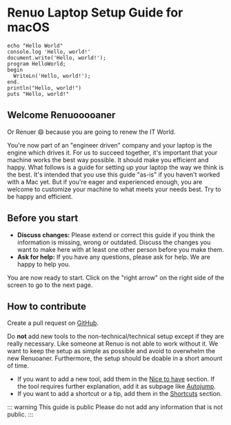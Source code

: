 # Renuo Laptop Setup Guide for macOS

```
echo "Hello World"
console.log 'Hello, world!'
document.write('Hello, world!');
program HelloWorld;
begin
  WriteLn('Hello, world!');
end.
println("Hello, world!")
puts "Hello, world!"
```

## Welcome Renuooooaner

Or Renuer 😄 because you are going to renew the IT World.

You're now part of an "engineer driven" company and your laptop is the engine which drives it. For us to succeed together, it's important that your machine works the best way possible. It should make you efficient and happy. What follows is a guide for setting up your laptop the way we think is the best. It's intended that you use this guide "as-is" if you haven't worked with a Mac yet. But if you're eager and experienced enough, you are welcome to customize your machine to what meets your needs best. Try to be happy and efficient.

## Before you start

- **Discuss changes:** Please extend or correct this guide if you think the information is missing, wrong or outdated. Discuss the changes you want to make here with at least one other person before you make them.
- **Ask for help:** If you have any questions, please ask for help. We are happy to help you.

You are now ready to start. Click on the "right arrow" on the right side of the screen to go to the next page.

## How to contribute

Create a pull request on [GitHub](https://github.com/renuo/laptop-setup-guide-for-macos).

Do **not** add new tools to the non-technical/technical setup except if they are really necessary.
Like someone at Renuo is not able to work without it.
We want to keep the setup as simple as possible and avoid to overwhelm the new Renuoaner.
Furthermore, the setup should be doable in a short amount of time.

- If you want to add a new tool, add them in the [Nice to have](nice-to-have.md) section. If the tool requires further explanation, add it as subpage like [Autojump](nice_to_have/autojump.md).
- If you want to add a shortcut or a tip, add them in the [Shortcuts](shortcuts.md) section.


::: warning This guide is public
Please do not add any information that is not public.
:::
